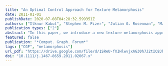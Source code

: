 ```yaml
---
title: "An Optimal Control Approach for Texture Metamorphosis"
date: 2011-01-01
publishDate: 2020-07-08T04:28:32.599351Z
authors: ["Ilknur Kabul", "Stephen M. Pizer", "Julian G. Rosenman", "Marc Niethammer"]
publication_types: ["2"]
abstract: "In this paper, we introduce a new texture metamorphosis approach for interpolating texture samples from a source texture into a target texture. We use a new energy optimization scheme derived from optimal control principles which exploits the structure of the metamorphosis optimality conditions. Our approach considers the change in pixel position and pixel appearance in a single framework. In contrast to previous techniques that compute a global warping based on feature masks of textures, our approach allows to transform one texture into another by considering both intensity values and structural features of textures simultaneously. We demonstrate the usefulness of our approach for different textures, such as stochastic, semi‐structural and regular textures, with different levels of complexities. Our method produces visually appealing transformation sequences with no user interaction."
featured: false
publication: "*Comput. Graph. Forum*"
tags: ["CGF", "metamorphosis"]
url_pdf: "https://drive.google.com/file/d/1SReU-fXIHlwvjxAG30h7J2tIC8JhlqkJ"
doi: "10.1111/j.1467-8659.2011.02067.x"
---
```


